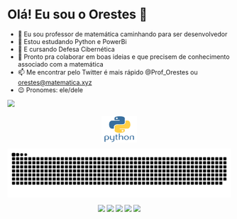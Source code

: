 # Olá! Eu sou o Orestes 🖖
- 👋 Eu sou professor de matemática caminhando para ser desenvolvedor
- 👀 Estou estudando Python e PowerBi
- 🌱 E cursando Defesa Cibernética
- 💞️ Pronto pra colaborar em boas ideias e que precisem de conhecimento associado com a matemática
- 📫  Me encontrar pelo Twitter é mais rápido @Prof_Orestes ou orestes@matematica.xyz
- 😉 Pronomes: ele/dele

<div>
  <a href="https://github.com/OrestesX">
  <img height="180em" src="https://github-readme-stats.vercel.app/api/top-langs/?username=OrestesX&layout=compact&langs_count=7&theme=react"/>
</div>
  
  <div align="center" style="display: inline_block"><br>
  <img align="center" alt="Orestes-Python" height="60" width="80" src="https://raw.githubusercontent.com/devicons/devicon/master/icons/python/python-original-wordmark.svg">
</div>
  
  ![Snake animation](https://github.com/orestesx/orestesx/blob/output/github-contribution-grid-snake.svg)

  <div align="center"> 
  <a href="https://www.youtube.com/channel/UCK7i7cdYz_NihuzEXWlmSgg" target="_blank"><img src="https://img.shields.io/badge/YouTube-FF0000?style=for-the-badge&logo=youtube&logoColor=white" target="_blank"></a>
  <a href="https://instagram.com/pensematematica" target="_blank"><img src="https://img.shields.io/badge/-Instagram-%23E4405F?style=for-the-badge&logo=instagram&logoColor=white" target="_blank"></a>
 <a href="https://discord.gg/Q5gvXMKD" target="_blank"><img src="https://img.shields.io/badge/Discord-7289DA?style=for-the-badge&logo=discord&logoColor=white" target="_blank"></a> 
  <a href = "mailto:orestes@matematica.xyz"><img src="https://img.shields.io/badge/Gmail-D14836?style=for-the-badge&logo=gmail&logoColor=white" target="_blank"></a>
  <a href="https://www.linkedin.com/in/orestes-xavier/" target="_blank"><img src="https://img.shields.io/badge/-LinkedIn-%230077B5?style=for-the-badge&logo=linkedin&logoColor=white" target="_blank"></a> 
</div>

